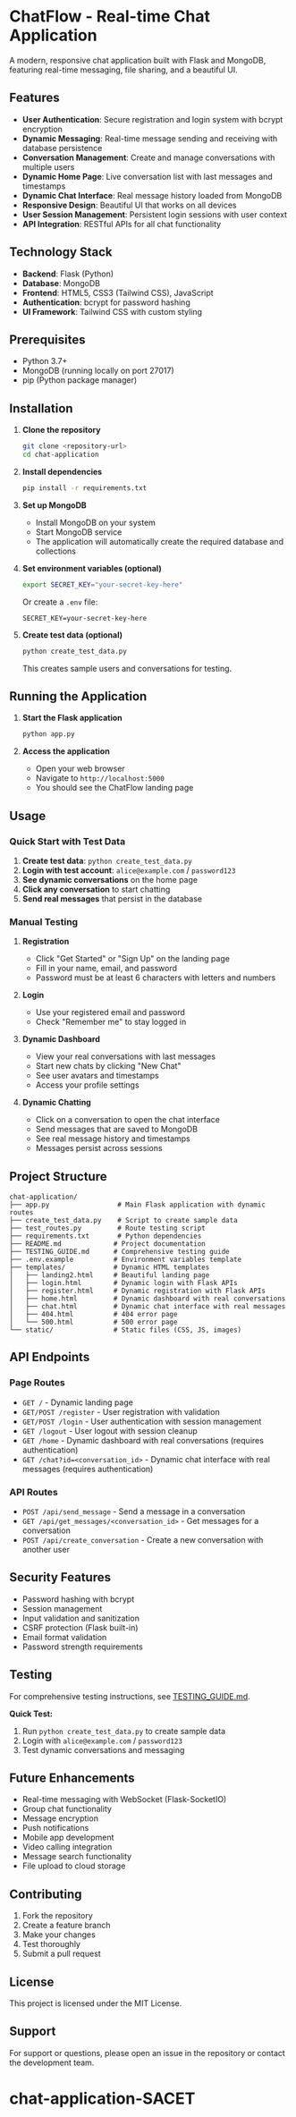 # ChatFlow - Real-time Chat Application

A modern, responsive chat application built with Flask and MongoDB, featuring real-time messaging, file sharing, and a beautiful UI.

## Features

- **User Authentication**: Secure registration and login system with bcrypt encryption
- **Dynamic Messaging**: Real-time message sending and receiving with database persistence
- **Conversation Management**: Create and manage conversations with multiple users
- **Dynamic Home Page**: Live conversation list with last messages and timestamps
- **Dynamic Chat Interface**: Real message history loaded from MongoDB
- **Responsive Design**: Beautiful UI that works on all devices
- **User Session Management**: Persistent login sessions with user context
- **API Integration**: RESTful APIs for all chat functionality

## Technology Stack

- **Backend**: Flask (Python)
- **Database**: MongoDB
- **Frontend**: HTML5, CSS3 (Tailwind CSS), JavaScript
- **Authentication**: bcrypt for password hashing
- **UI Framework**: Tailwind CSS with custom styling

## Prerequisites

- Python 3.7+
- MongoDB (running locally on port 27017)
- pip (Python package manager)

## Installation

1. **Clone the repository**
   ```bash
   git clone <repository-url>
   cd chat-application
   ```

2. **Install dependencies**
   ```bash
   pip install -r requirements.txt
   ```

3. **Set up MongoDB**
   - Install MongoDB on your system
   - Start MongoDB service
   - The application will automatically create the required database and collections

4. **Set environment variables (optional)**
   ```bash
   export SECRET_KEY="your-secret-key-here"
   ```
   Or create a `.env` file:
   ```
   SECRET_KEY=your-secret-key-here
   ```

5. **Create test data (optional)**
   ```bash
   python create_test_data.py
   ```
   This creates sample users and conversations for testing.

## Running the Application

1. **Start the Flask application**
   ```bash
   python app.py
   ```

2. **Access the application**
   - Open your web browser
   - Navigate to `http://localhost:5000`
   - You should see the ChatFlow landing page

## Usage

### **Quick Start with Test Data**
1. **Create test data**: `python create_test_data.py`
2. **Login with test account**: `alice@example.com` / `password123`
3. **See dynamic conversations** on the home page
4. **Click any conversation** to start chatting
5. **Send real messages** that persist in the database

### **Manual Testing**
1. **Registration**
   - Click "Get Started" or "Sign Up" on the landing page
   - Fill in your name, email, and password
   - Password must be at least 6 characters with letters and numbers

2. **Login**
   - Use your registered email and password
   - Check "Remember me" to stay logged in

3. **Dynamic Dashboard**
   - View your real conversations with last messages
   - Start new chats by clicking "New Chat"
   - See user avatars and timestamps
   - Access your profile settings

4. **Dynamic Chatting**
   - Click on a conversation to open the chat interface
   - Send messages that are saved to MongoDB
   - See real message history and timestamps
   - Messages persist across sessions

## Project Structure

```
chat-application/
├── app.py                 # Main Flask application with dynamic routes
├── create_test_data.py    # Script to create sample data
├── test_routes.py         # Route testing script
├── requirements.txt       # Python dependencies
├── README.md             # Project documentation
├── TESTING_GUIDE.md      # Comprehensive testing guide
├── .env.example          # Environment variables template
├── templates/            # Dynamic HTML templates
│   ├── landing2.html     # Beautiful landing page
│   ├── login.html        # Dynamic login with Flask APIs
│   ├── register.html     # Dynamic registration with Flask APIs
│   ├── home.html         # Dynamic dashboard with real conversations
│   ├── chat.html         # Dynamic chat interface with real messages
│   ├── 404.html          # 404 error page
│   └── 500.html          # 500 error page
└── static/               # Static files (CSS, JS, images)
```

## API Endpoints

### **Page Routes**
- `GET /` - Dynamic landing page
- `GET/POST /register` - User registration with validation
- `GET/POST /login` - User authentication with session management
- `GET /logout` - User logout with session cleanup
- `GET /home` - Dynamic dashboard with real conversations (requires authentication)
- `GET /chat?id=<conversation_id>` - Dynamic chat interface with real messages (requires authentication)

### **API Routes**
- `POST /api/send_message` - Send a message in a conversation
- `GET /api/get_messages/<conversation_id>` - Get messages for a conversation
- `POST /api/create_conversation` - Create a new conversation with another user

## Security Features

- Password hashing with bcrypt
- Session management
- Input validation and sanitization
- CSRF protection (Flask built-in)
- Email format validation
- Password strength requirements

## Testing

For comprehensive testing instructions, see [TESTING_GUIDE.md](TESTING_GUIDE.md).

**Quick Test:**
1. Run `python create_test_data.py` to create sample data
2. Login with `alice@example.com` / `password123`
3. Test dynamic conversations and messaging

## Future Enhancements

- Real-time messaging with WebSocket (Flask-SocketIO)
- Group chat functionality
- Message encryption
- Push notifications
- Mobile app development
- Video calling integration
- Message search functionality
- File upload to cloud storage

## Contributing

1. Fork the repository
2. Create a feature branch
3. Make your changes
4. Test thoroughly
5. Submit a pull request

## License

This project is licensed under the MIT License.

## Support

For support or questions, please open an issue in the repository or contact the development team.
# chat-application-SACET
